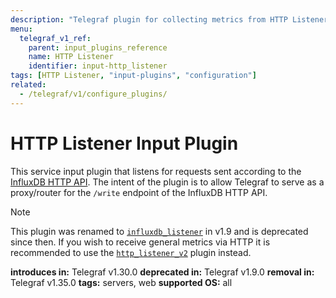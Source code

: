 ```yaml
---
description: "Telegraf plugin for collecting metrics from HTTP Listener"
menu:
  telegraf_v1_ref:
    parent: input_plugins_reference
    name: HTTP Listener
    identifier: input-http_listener
tags: [HTTP Listener, "input-plugins", "configuration"]
related:
  - /telegraf/v1/configure_plugins/
---
```


# HTTP Listener Input Plugin

This service input plugin that listens for requests sent according to the
[InfluxDB HTTP API](https://docs.influxdata.com/influxdb/v1.8/guides/write_data/). The intent of the plugin is to allow
Telegraf to serve as a proxy/router for the `/write` endpoint of the InfluxDB
HTTP API.

> [!NOTE]
> This plugin was renamed to [`influxdb_listener`]() in v1.9
> and is deprecated since then. If you wish to receive general metrics via HTTP
> it is recommended to use the [`http_listener_v2`]() plugin
> instead.

**introduces in:** Telegraf v1.30.0
**deprecated in:** Telegraf v1.9.0
**removal in:** Telegraf v1.35.0
**tags:** servers, web
**supported OS:** all

[influxdb_http_api]: https://docs.influxdata.com/influxdb/v1.8/guides/write_data/
[influxdb_listener]: /plugins/inputs/influxdb_listener/README.md
[http_listener_v2]: /plugins/inputs/http_listener_v2/README.md

